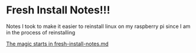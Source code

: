 # Fresh Install Notes!!!
Notes I took to make it easier to reinstall linux on my raspberry pi since I am in the process of reinstalling

[The magic starts in fresh-install-notes.md](./fresh-install-notes.md)
